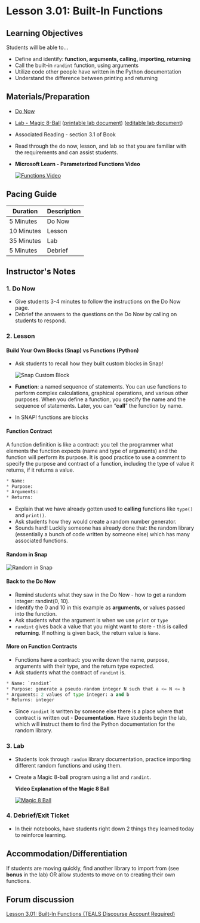 # Lesson 3.01: Built-In Functions

## Learning Objectives

Students will be able to...

* Define and identify: **function, arguments, calling, importing, returning**
* Call the built-in `randint` function, using arguments
* Utilize code other people have written in the Python documentation
* Understand the difference between printing and returning

## Materials/Preparation

* [Do Now]
* [Lab - Magic 8-Ball] ([printable lab document]) ([editable lab document])
* Associated Reading - section 3.1 of Book
* Read through the do now, lesson, and lab so that you are familiar with the requirements and can assist students.
* **Microsoft Learn - Parameterized Functions Video**
  
  [![Functions Video](https://img.youtube.com/vi/sKW-zdYZNX4/0.jpg)](https://www.youtube.com/watch?v=sKW-zdYZNX4)

## Pacing Guide

| **Duration**   | **Description** |
| ---------- | ----------- |
| 5 Minutes  | Do Now      |
| 10 Minutes | Lesson      |
| 35 Minutes | Lab         |
| 5 Minutes | Debrief  |

## Instructor's Notes

### 1. Do Now

* Give students 3-4 minutes to follow the instructions on the Do Now page.
* Debrief the answers to the questions on the Do Now by calling on students to respond.

### 2. Lesson

#### Build Your Own Blocks (Snap) vs Functions (Python)

* Ask students to recall how they built custom blocks in Snap!

  ![Snap Custom Block](https://i.ytimg.com/vi/Bbl2fh3igQ4/maxresdefault.jpg)

* **Function**:  a named sequence of statements. You can use functions to perform complex calculations, graphical operations, and various other purposes. When you define a function, you specify the name and the sequence of statements. Later, you can “**call**” the function by name.
* In SNAP! functions are blocks

#### Function Contract

A function definition is like a contract: you tell the programmer what elements the function expects (name and type of arguments) and the function will perform its purpose. It is good practice to use a comment to specify the purpose and contract of a function, including the type of value it returns, if it returns a value.

```python
* Name:
* Purpose:
* Arguments:
* Returns:
```

* Explain that we have already gotten used to **calling** functions like `type()` and `print()`.
* Ask students how they would create a random number generator.
* Sounds hard! Luckily someone has already done that: the random library (essentially a bunch of code written by someone else) which has many associated functions.

#### Random in Snap

![Random in Snap](http://bjc.berkeley.edu/bjc-r/img/lab-10/random-tree-buggy-code-snap.png)

#### Back to the Do Now

* Remind students what they saw in the Do Now - how to get a random integer: randint(0, 10).
* Identify the 0 and 10 in this example as **arguments**, or values passed into the function.
* Ask students what the argument is when we use `print` or `type`
* `randint` gives back a value that you might want to store - this is called **returning**. If nothing is given back, the return value is `None`.

#### More on Function Contracts

* Functions have a contract: you write down the name, purpose, arguments with their type, and the return type expected.
* Ask students what the contract of `randint` is.

```python
* Name: `randint`
* Purpose: generate a pseudo-random integer N such that a <= N <= b
* Arguments: 2 values of type integer: a and b
* Returns: integer
```

* Since `randint` is written by someone else there is a place where that contract is written out - **Documentation**. Have students begin the lab, which will instruct them to find the Python documentation for the random library.

### 3. Lab

* Students look through `random` library documentation, practice importing different random functions and using them.
* Create a Magic 8-ball program using a list and `randint`.

  **Video Explanation of the Magic 8 Ball**

  [![Magic 8 Ball](https://img.youtube.com/vi/gMSPH1Cnwwo/0.jpg)](https://www.youtube.com/watch?v=gMSPH1Cnwwo)

### 4. Debrief/Exit Ticket

* In their notebooks, have students right down 2 things they learned today to reinforce learning.

## Accommodation/Differentiation

If students are moving quickly, find another library to import from (see **bonus** in the lab) OR allow students to move on to creating their own functions.

## Forum discussion

[Lesson 3.01: Built-In Functions (TEALS Discourse Account Required)](https://forums.tealsk12.org/c/2nd-semester-unit-3-functions/lesson-3-01-built-in-functions)

[Do Now]:do_now.md
[Lab - Magic 8-Ball]:lab.md
[printable lab document]: https://github.com/TEALSK12/2nd-semester-introduction-to-computer-science/raw/master/units/3_unit/01_lesson/lab.pdf
[editable lab document]: https://github.com/TEALSK12/2nd-semester-introduction-to-computer-science/raw/master/units/3_unit/01_lesson/lab.docx

